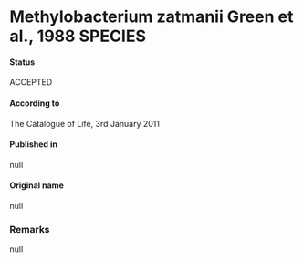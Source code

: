 # Methylobacterium zatmanii Green et al., 1988 SPECIES

#### Status
ACCEPTED

#### According to
The Catalogue of Life, 3rd January 2011

#### Published in
null

#### Original name
null

### Remarks
null